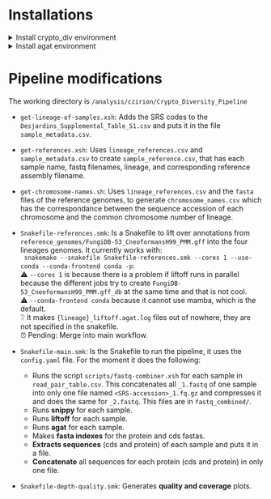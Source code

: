 # Installations
<details>
<summary>Install crypto_div environment </summary>
 
With the `envs/crypto_div.yml` file:

~~~
nohup conda env create -y -f envs/crypto_div.yaml &
~~~

When the environment is ready install R:
~~~
conda activate crypto_div
conda install -c r r-essentials
conda deactivate
~~~
And install Graphviz to see Sankemake DAG of jobs in svg
~~~
conda install -c conda-forge graphviz
~~~

</details>

<details>
<summary>Install agat environment </summary>

Run this lines one by one:
~~~
 conda create -n agat
 conda activate agat
 conda install perl-bioperl perl-clone perl-graph perl-lwp-simple perl-carp perl-sort-naturally perl-file-share perl-file-sharedir-install perl-moose perl-yaml perl-lwp-protocol-https -c bioconda
 conda install r-base
 conda install perl-statistics-r -c bioconda
 cpan install bioperl List::MoreUtils Term::ProgressBar
 git clone https://github.com/NBISweden/AGAT.git
 perl Makefile.PL 
 make
 make test
 make install
 conda deactivate
 ~~~
</details>

 # Pipeline modifications
The working directory is `/analysis/czirion/Crypto_Diversity_Pipeline`
* `get-lineage-of-samples.xsh`: Adds the SRS codes to the `Desjardins_Supplemental_Table_S1.csv` and puts it in the file `sample_metadata.csv`.
  
* `get-references.xsh`: Uses `lineage_references.csv` and `sample_metadata.csv` to create `sample_reference.csv`, that has each sample name, fastq filenames, lineage, and corresponding reference assembly filename.  

* `get-chromosome-names.sh`: Uses `lineage_references.csv` and the `fasta` files of the reference genomes, to generate `chromosome_names.csv` which has the correspondance between the sequence accession of each chromosome and the common chromosome number of lineage.

* `Snakefile-references.smk`: Is a Snakefile to lift over annotations from `reference_genomes/FungiDB-53_CneoformansH99_PMM.gff` into the four lineages genomes. It currently works with:  
  ` snakemake --snakefile Snakefile-references.smk --cores 1 --use-conda --conda-frontend conda -p`:  
      ⚠️ `--cores 1` is because there is a problem if liftoff runs in parallel because the different jobs try to create `FungiDB-53_CneoformansH99_PMM.gff_db` at the same time and that is not cool.    
      ⚠️ `--conda-frontend conda` because it cannot use mamba, which is the default.  
      ❔  It makes `{lineage}_liftoff.agat.log` files out of nowhere, they are not specified in the snakefile.  
      ⏰ Pending: Merge into main workflow.

* `Snakefile-main.smk`: Is the Snakefile to run the pipeline, it uses the `config.yaml` file.   For the moment it does the following:  
  * Runs the script `scripts/fastq-combiner.xsh` for each sample in `read_pair_table.csv`. This concatenates all `_1.fastq` of one sample into only one file named `<SRS-accession>_1.fq.gz` and compresses it and does the same for `_2.fastq`.  This files are in `fastq_combined/`.
  * Runs **snippy** for each sample.  
  * Runs **liftoff** for each sample.
  * Runs **agat** for each sample.
  * Makes **fasta indexes** for the protein and cds fastas.
  * **Extracts sequences** (cds and protein) of each sample and puts it in a file.  
  * **Concatenate** all sequences for each protein (cds and protein) in only one file.

* `Snakefile-depth-quality.smk`: Generates **quality and coverage** plots.